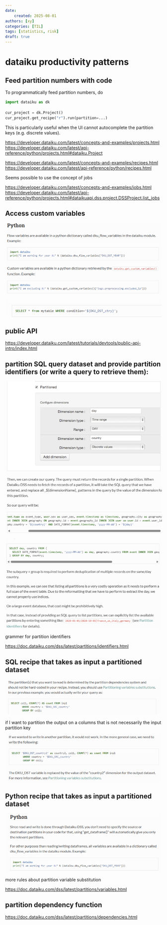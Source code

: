 ```yaml
---
date: 
    created: 2025-08-01
authors: [xy]
categories: [TIL]
tags: [statistics, risk]
draft: true
---
```


# dataiku productivity patterns
<!-- more -->


## Feed partition numbers with code

To programmatically feed partition numbers, do

```py
import dataiku as dk

cur_project = dk.Project()
cur_project.get_recipe("r").run(partition=...)
```

This is particularly useful when the UI cannot autocomplete the partition keys (e.g. discrete values).  

https://developer.dataiku.com/latest/concepts-and-examples/projects.html
https://developer.dataiku.com/latest/api-reference/python/projects.html#dataiku.Project


https://developer.dataiku.com/latest/concepts-and-examples/recipes.html
https://developer.dataiku.com/latest/api-reference/python/recipes.html

Seems possible to use the concept of jobs

https://developer.dataiku.com/latest/concepts-and-examples/jobs.html
https://developer.dataiku.com/latest/api-reference/python/projects.html#dataikuapi.dss.project.DSSProject.list_jobs

## Access custom variables

![alt text](assets/2025-08-01-scenario-1754080203195.png)

![alt text](assets/2025-08-01-scenario-1754080217785.png)

## public API

https://developer.dataiku.com/latest/tutorials/devtools/public-api-intro/index.html



##  partition SQL query **dataset** and provide partition identifiers (or write a query to retrieve them): 

![alt text](assets/2025-08-01-dataiku-1754253620803.png)

![alt text](assets/2025-08-01-dataiku-1754253733013.png)

grammer for partition identifiers

https://doc.dataiku.com/dss/latest/partitions/identifiers.html

## SQL **recipe** that takes as input a partitioned dataset 

![alt text](assets/2025-08-01-dataiku-1754253891884.png)

if I want to partition the output on a  columns that is not necessarily the input partition key

![alt text](assets/2025-08-01-dataiku-1754254102886.png)

## Python recipe that takes as input a partitioned dataset 

![alt text](assets/2025-08-01-dataiku-1754254868742.png)

more rules about partition variable substitution

https://doc.dataiku.com/dss/latest/partitions/variables.html


## partition dependency function 

https://doc.dataiku.com/dss/latest/partitions/dependencies.html
